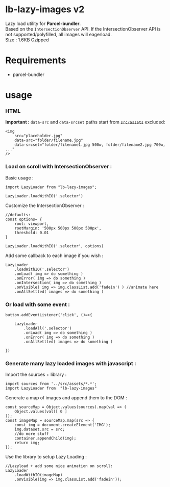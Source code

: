 # lb-lazy-images v2

Lazy load utility for **Parcel-bundler**.  
Based on the `IntersectionObserver` API. If the IntersectionObserver API is not supported/polyfilled, all images will eagerload.  
Size : 1.6KB Gzipped

# Requirements
- parcel-bundler

# usage

### HTML

**Important :** `data-src` and `data-srcset` paths start from ~~`src/assets`~~ excluded: 
```
<img 
	src="placeholder.jpg" 
	data-src="folder/filename.jpg"
	data-srcset="folder/filename1.jpg 500w, folder/filename2.jpg 700w, ..."
/>
```

### Load on scroll with IntersectionObserver :

Basic usage :
```
import LazyLoader from "lb-lazy-images";

LazyLoader.loadWithIO('.selector')
```

Customize the IntersectionObserver :
```
//defaults:
const options= {
	root: viewport,
	rootMargin: '500px 500px 500px 500px',
	threshold: 0.01
}

LazyLoader.loadWithIO('.selector', options)
```

Add some callback to each image if you wish :
```
LazyLoader
	.loadWithIO('.selector')
	.onLoad( img => do something )
	.onError( img => do something )
	.onIntersection( img => do something )
	.onVisible( img => img.classList.add('fadein') ) //animate here
	.onAllSettled( images => do something )

```

### Or load with some event :

```
button.addEventListener('click', ()=>{

	LazyLoader
		.loadAll('.selector')
		.onLoad( img => do something )
		.onError( img => do something )
		.onAllSettled( images => do something )

})
```

### Generate many lazy loaded images with javascript :

Import the sources + library : 
```
import sources from '../src/assets/*.*';
import LazyLoader from  "lb-lazy-images"
```
Generate a map of images and append them to the DOM :
```
const sourceMap = Object.values(sources).map(val => (
	Object.values(val)[ 0 ]
));
const imageMap = sourceMap.map(src => {
	const img = document.createElement('IMG');
	img.dataset.src = src;
	//do more stuff
	container.appendChild(img);
	return img;
});
```
Use the library to setup Lazy Loading :
```
//Lazyload + add some nice animation on scroll:
LazyLoader
	.loadWithIO(imageMap)
	.onVisible(img => img.classList.add('fadein'));
```
